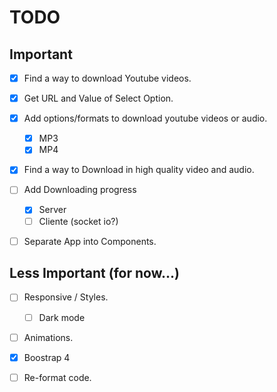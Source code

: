 # TODO

## Important

* [x] Find a way to download Youtube videos.

* [x] Get URL and Value of Select Option.

* [x] Add options/formats to download youtube videos or audio.
  * [x] MP3
  * [x] MP4

* [x] Find a way to Download in high quality video and audio.

* [ ] Add Downloading progress
  * [x] Server
  * [ ] Cliente (socket io?)

* [ ] Separate App into Components.

## Less Important (for now...)

* [ ] Responsive / Styles.
  * [ ] Dark mode

* [ ] Animations.

* [x] Boostrap 4

* [ ] Re-format code.
